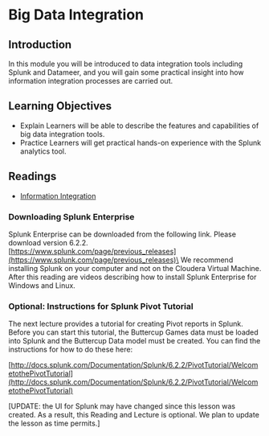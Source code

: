 # Big Data Integration
## Introduction
In this module you will be introduced to data integration tools including Splunk and Datameer, and you will gain some practical insight into how information integration processes are carried out.

## Learning Objectives
* Explain Learners will be able to describe the features and capabilities of big data integration tools.
* Practice Learners will get practical hands-on experience with the Splunk analytics tool.

## Readings
* [Information Integration](./files/InformationIntegration.pdf)

### Downloading Splunk Enterprise
Splunk Enterprise can be downloaded from the following link. Please download version 6.2.2.\
[https://www.splunk.com/page/previous_releases](https://www.splunk.com/page/previous_releases)\
We recommend installing Splunk on your computer and not on the Cloudera Virtual Machine. After this reading are videos describing how to install Splunk Enterprise for Windows and Linux.

### Optional: Instructions for Splunk Pivot Tutorial
The next lecture provides a tutorial for creating Pivot reports in Splunk. Before you can start this tutorial, the Buttercup Games data must be loaded into Splunk and the Buttercup Data model must be created. You can find the instructions for how to do these here: 

[http://docs.splunk.com/Documentation/Splunk/6.2.2/PivotTutorial/WelcometothePivotTutorial](http://docs.splunk.com/Documentation/Splunk/6.2.2/PivotTutorial/WelcometothePivotTutorial)

[UPDATE: the UI for Splunk may have changed since this lesson was created. As a result, this Reading and Lecture is optional. We plan to update the lesson as time permits.]
